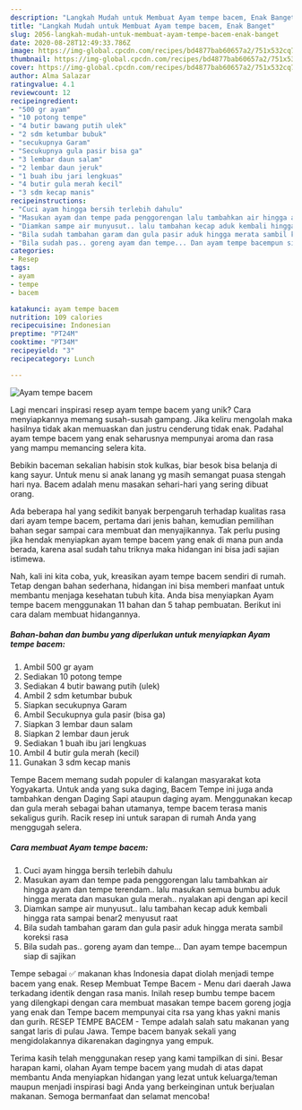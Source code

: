 ```yaml
---
description: "Langkah Mudah untuk Membuat Ayam tempe bacem, Enak Banget"
title: "Langkah Mudah untuk Membuat Ayam tempe bacem, Enak Banget"
slug: 2056-langkah-mudah-untuk-membuat-ayam-tempe-bacem-enak-banget
date: 2020-08-28T12:49:33.786Z
image: https://img-global.cpcdn.com/recipes/bd4877bab60657a2/751x532cq70/ayam-tempe-bacem-foto-resep-utama.jpg
thumbnail: https://img-global.cpcdn.com/recipes/bd4877bab60657a2/751x532cq70/ayam-tempe-bacem-foto-resep-utama.jpg
cover: https://img-global.cpcdn.com/recipes/bd4877bab60657a2/751x532cq70/ayam-tempe-bacem-foto-resep-utama.jpg
author: Alma Salazar
ratingvalue: 4.1
reviewcount: 12
recipeingredient:
- "500 gr ayam"
- "10 potong tempe"
- "4 butir bawang putih ulek"
- "2 sdm ketumbar bubuk"
- "secukupnya Garam"
- "Secukupnya gula pasir bisa ga"
- "3 lembar daun salam"
- "2 lembar daun jeruk"
- "1 buah ibu jari lengkuas"
- "4 butir gula merah kecil"
- "3 sdm kecap manis"
recipeinstructions:
- "Cuci ayam hingga bersih terlebih dahulu"
- "Masukan ayam dan tempe pada penggorengan lalu tambahkan air hingga ayam dan tempe terendam.. lalu masukan semua bumbu aduk hingga merata dan masukan gula merah.. nyalakan api dengan api kecil"
- "Diamkan sampe air munyusut.. lalu tambahan kecap aduk kembali hingga rata sampai benar2 menyusut raat"
- "Bila sudah tambahan garam dan gula pasir aduk hingga merata sambil koreksi rasa"
- "Bila sudah pas.. goreng ayam dan tempe... Dan ayam tempe bacempun siap di sajikan"
categories:
- Resep
tags:
- ayam
- tempe
- bacem

katakunci: ayam tempe bacem 
nutrition: 109 calories
recipecuisine: Indonesian
preptime: "PT24M"
cooktime: "PT34M"
recipeyield: "3"
recipecategory: Lunch

---
```



![Ayam tempe bacem](https://img-global.cpcdn.com/recipes/bd4877bab60657a2/751x532cq70/ayam-tempe-bacem-foto-resep-utama.jpg)

Lagi mencari inspirasi resep ayam tempe bacem yang unik? Cara menyiapkannya memang susah-susah gampang. Jika keliru mengolah maka hasilnya tidak akan memuaskan dan justru cenderung tidak enak. Padahal ayam tempe bacem yang enak seharusnya mempunyai aroma dan rasa yang mampu memancing selera kita.

Bebikin baceman sekalian habisin stok kulkas, biar besok bisa belanja di kang sayur. Untuk menu si anak lanang yg masih semangat puasa stengah hari nya. Bacem adalah menu masakan sehari-hari yang sering dibuat orang.

Ada beberapa hal yang sedikit banyak berpengaruh terhadap kualitas rasa dari ayam tempe bacem, pertama dari jenis bahan, kemudian pemilihan bahan segar sampai cara membuat dan menyajikannya. Tak perlu pusing jika hendak menyiapkan ayam tempe bacem yang enak di mana pun anda berada, karena asal sudah tahu triknya maka hidangan ini bisa jadi sajian istimewa.


Nah, kali ini kita coba, yuk, kreasikan ayam tempe bacem sendiri di rumah. Tetap dengan bahan sederhana, hidangan ini bisa memberi manfaat untuk membantu menjaga kesehatan tubuh kita. Anda bisa menyiapkan Ayam tempe bacem menggunakan 11 bahan dan 5 tahap pembuatan. Berikut ini cara dalam membuat hidangannya.

<!--inarticleads1-->

##### Bahan-bahan dan bumbu yang diperlukan untuk menyiapkan Ayam tempe bacem:

1. Ambil 500 gr ayam
1. Sediakan 10 potong tempe
1. Sediakan 4 butir bawang putih (ulek)
1. Ambil 2 sdm ketumbar bubuk
1. Siapkan secukupnya Garam
1. Ambil Secukupnya gula pasir (bisa ga)
1. Siapkan 3 lembar daun salam
1. Siapkan 2 lembar daun jeruk
1. Sediakan 1 buah ibu jari lengkuas
1. Ambil 4 butir gula merah (kecil)
1. Gunakan 3 sdm kecap manis


Tempe Bacem memang sudah populer di kalangan masyarakat kota Yogyakarta. Untuk anda yang suka daging, Bacem Tempe ini juga anda tambahkan dengan Daging Sapi ataupun daging ayam. Menggunakan kecap dan gula merah sebagai bahan utamanya, tempe bacem terasa manis sekaligus gurih. Racik resep ini untuk sarapan di rumah Anda yang menggugah selera. 

<!--inarticleads2-->

##### Cara membuat Ayam tempe bacem:

1. Cuci ayam hingga bersih terlebih dahulu
1. Masukan ayam dan tempe pada penggorengan lalu tambahkan air hingga ayam dan tempe terendam.. lalu masukan semua bumbu aduk hingga merata dan masukan gula merah.. nyalakan api dengan api kecil
1. Diamkan sampe air munyusut.. lalu tambahan kecap aduk kembali hingga rata sampai benar2 menyusut raat
1. Bila sudah tambahan garam dan gula pasir aduk hingga merata sambil koreksi rasa
1. Bila sudah pas.. goreng ayam dan tempe... Dan ayam tempe bacempun siap di sajikan


Tempe sebagai ✅ makanan khas Indonesia dapat diolah menjadi tempe bacem yang enak. Resep Membuat Tempe Bacem - Menu dari daerah Jawa terkadang identik dengan rasa manis. Inilah resep bumbu tempe bacem yang dilengkapi dengan cara membuat masakan tempe bacem goreng jogja yang enak dan Tempe bacem mempunyai cita rsa yang khas yakni manis dan gurih. RESEP TEMPE BACEM - Tempe adalah salah satu makanan yang sangat laris di pulau Jawa. Tempe bacem banyak sekali yang mengidolakannya dikarenakan dagingnya yang empuk. 

Terima kasih telah menggunakan resep yang kami tampilkan di sini. Besar harapan kami, olahan Ayam tempe bacem yang mudah di atas dapat membantu Anda menyiapkan hidangan yang lezat untuk keluarga/teman maupun menjadi inspirasi bagi Anda yang berkeinginan untuk berjualan makanan. Semoga bermanfaat dan selamat mencoba!
